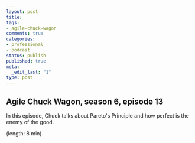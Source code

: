 ```yaml
---
layout: post
title: 
tags:
- agile-chuck-wagon
comments: true
categories:
- professional
- podcast
status: publish
published: true
meta:
  _edit_last: "1"
type: post
---
```


## Agile Chuck Wagon, season 6, episode 13

In this episode, Chuck talks about Pareto's Principle and how perfect is the enemy of the good. 

  (length: 8 min)
